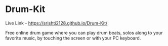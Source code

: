 # Drum-Kit

Live Link - https://srishti2128.github.io/Drum-Kit/

Free online drum game where you can play drum beats, solos along to your favorite music, by touching the screen or with your PC keyboard.
